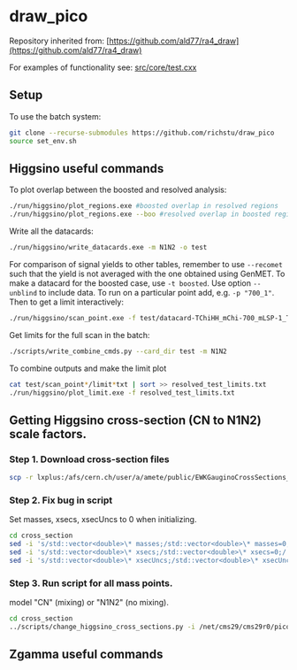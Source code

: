 draw_pico
========

Repository inherited from: [https://github.com/ald77/ra4_draw](https://github.com/ald77/ra4_draw)

For examples of functionality see: [src/core/test.cxx](src/core/test.cxx)

## Setup

To use the batch system:
~~~~bash
git clone --recurse-submodules https://github.com/richstu/draw_pico
source set_env.sh
~~~~

## Higgsino useful commands

To plot overlap between the boosted and resolved analysis:

~~~~bash
./run/higgsino/plot_regions.exe #boosted overlap in resolved regions
./run/higgsino/plot_regions.exe --boo #resolved overlap in boosted regions
~~~~

Write all the datacards:

~~~~bash
./run/higgsino/write_datacards.exe -m N1N2 -o test
~~~~

For comparison of signal yields to other tables, remember to use `--recomet` such that the yield is not averaged with the one obtained using GenMET. To make a datacard for the boosted case, use `-t boosted`. Use option `--unblind` to include data. To run on a particular point add, e.g. `-p "700_1"`. Then to get a limit interactively:

~~~~bash
./run/higgsino/scan_point.exe -f test/datacard-TChiHH_mChi-700_mLSP-1_Tune_2016_resolved.txt
~~~~

Get limits for the full scan in the batch:

~~~~bash
./scripts/write_combine_cmds.py --card_dir test -m N1N2
~~~~

To combine outputs and make the limit plot

~~~~bash
cat test/scan_point*/limit*txt | sort >> resolved_test_limits.txt
./run/higgsino/plot_limit.exe -f resolved_test_limits.txt
~~~~

## Getting Higgsino cross-section (CN to N1N2) scale factors.

### Step 1. Download cross-section files

~~~~bash
scp -r lxplus:/afs/cern.ch/user/a/amete/public/EWKGauginoCrossSections_13TeV cross_section
~~~~

### Step 2. Fix bug in script

Set masses, xsecs, xsecUncs to 0 when initializing.

~~~~bash
cd cross_section
sed -i 's/std::vector<double>\* masses;/std::vector<double>\* masses=0;/' get_gaugino.C
sed -i 's/std::vector<double>\* xsecs;/std::vector<double>\* xsecs=0;/' get_gaugino.C
sed -i 's/std::vector<double>\* xsecUncs;/std::vector<double>\* xsecUncs=0;/' get_gaugino.C
~~~~

### Step 3. Run script for all mass points.

 model "CN" (mixing) or "N1N2" (no mixing).

~~~~bash
cd cross_section
../scripts/change_higgsino_cross_sections.py -i /net/cms29/cms29r0/pico/NanoAODv5/nano/2016/SMS-TChiHH_2D
~~~~

## Zgamma useful commands

